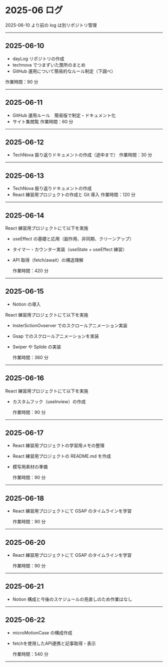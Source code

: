 # 2025-06 ログ

2025-06-10 より前の log は別リポジトリ管理

---

## 2025-06-10

- dayLog リポジトリの作成
- technova でつまずいた箇所のまとめ
- GitHub 運用について簡易的なルール制定（下調べ）

作業時間：90 分

---

## 2025-06-11

- GitHub 運用ルール　簡易版で制定・ドキュメント化
- サイト集閲覧
  作業時間：60 分

---

## 2025-06-12

- TechNova 振り返りドキュメントの作成（途中まで）
  作業時間：30 分

---

## 2025-06-13

- TechNova 振り返りドキュメントの作成
- React 練習用プロジェクトの作成と Git 導入
  作業時間：120 分

---

## 2025-06-14

React 練習用プロジェクトにて以下を実施

- useEffect の基礎と応用（副作用、非同期、クリーンアップ）
- タイマー・カウンター実装（useState + useEffect 練習）
- API 取得（fetch/await）の構造理解

  作業時間：420 分

---

## 2025-06-15

- Notion の導入

React 練習用プロジェクトにて以下を実施

- InsterSctionOvserver でのスクロールアニメーション実装
- Gsap でのスクロールアニメーションを実装
- Swiper や Splide の実装

  作業時間：360 分

---

## 2025-06-16

React 練習用プロジェクトにて以下を実施

- カスタムフック（useInview）の作成

  作業時間：90 分

---

## 2025-06-17

- React 練習用プロジェクトの学習用メモの整理
- React 練習用プロジェクトの README.md を作成
- 模写用素材の準備

  作業時間：90 分

---

## 2025-06-18

- React 練習用プロジェクトにて GSAP のタイムラインを学習

  作業時間：90 分

---

## 2025-06-20

- React 練習用プロジェクトにて GSAP のタイムラインを学習

  作業時間：90 分

---

## 2025-06-21

- Notion 構成と今後のスケジュールの見直しのため作業はなし

---

## 2025-06-22

- microMotionCase の構成作成
- fetchを使用したAPI連携と記事取得・表示

  作業時間：540 分

---
